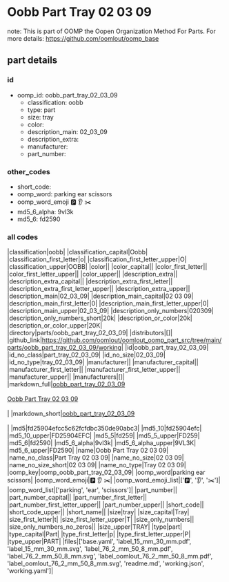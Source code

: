 # Oobb Part Tray 02 03 09  

note: This is part of OOMP the Oopen Organization Method For Parts. For more details: https://github.com/oomlout/oomp_base

##  part details





### id
* oomp_id: oobb_part_tray_02_03_09
  * classification: oobb
  * type: part
  * size: tray
  * color: 
  * description_main: 02_03_09
  * description_extra: 
  * manufacturer: 
  * part_number: 

### other_codes
* short_code: 
* oomp_word: parking ear scissors
* oomp_word_emoji :parking: :ear: :scissors:
* md5_6_alpha: 9vl3k
* md5_6: fd2590

### all codes 
|classification|oobb|
|classification_capital|Oobb|
|classification_first_letter|o|
|classification_first_letter_upper|O|
|classification_upper|OOBB|
|color||
|color_capital||
|color_first_letter||
|color_first_letter_upper||
|color_upper||
|description_extra||
|description_extra_capital||
|description_extra_first_letter||
|description_extra_first_letter_upper||
|description_extra_upper||
|description_main|02_03_09|
|description_main_capital|02 03 09|
|description_main_first_letter|0|
|description_main_first_letter_upper|0|
|description_main_upper|02_03_09|
|description_only_numbers|020309|
|description_only_numbers_short|20k|
|description_or_color|20k|
|description_or_color_upper|20K|
|directory|parts/oobb_part_tray_02_03_09|
|distributors|[]|
|github_link|https://github.com/oomlout/oomlout_oomp_part_src/tree/main/parts/oobb_part_tray_02_03_09/working|
|id|oobb_part_tray_02_03_09|
|id_no_class|part_tray_02_03_09|
|id_no_size|02_03_09|
|id_no_type|tray_02_03_09|
|manufacturer||
|manufacturer_capital||
|manufacturer_first_letter||
|manufacturer_first_letter_upper||
|manufacturer_upper||
|manufacturers|[]|
|markdown_full|[oobb_part_tray_02_03_09](https://github.com/oomlout/oomlout_oomp_part_src/tree/main/parts/oobb_part_tray_02_03_09/working)<br>[](https://github.com/oomlout/oomlout_oomp_part_src/tree/main/parts/oobb_part_tray_02_03_09/working)<br>[Oobb Part Tray 02 03 09](https://github.com/oomlout/oomlout_oomp_part_src/tree/main/parts/oobb_part_tray_02_03_09/working)<br><br>|
|markdown_short|[oobb_part_tray_02_03_09](https://github.com/oomlout/oomlout_oomp_part_src/tree/main/parts/oobb_part_tray_02_03_09/working)<br><br>|
|md5|fd25904efcc5c62fcfdbc350de90abc3|
|md5_10|fd25904efc|
|md5_10_upper|FD25904EFC|
|md5_5|fd259|
|md5_5_upper|FD259|
|md5_6|fd2590|
|md5_6_alpha|9vl3k|
|md5_6_alpha_upper|9VL3K|
|md5_6_upper|FD2590|
|name|Oobb Part Tray 02 03 09|
|name_no_class|Part Tray 02 03 09|
|name_no_size|02 03 09|
|name_no_size_short|02 03 09|
|name_no_type|Tray 02 03 09|
|oomp_key|oomp_oobb_part_tray_02_03_09|
|oomp_word|parking ear scissors|
|oomp_word_emoji|:parking: :ear: :scissors:|
|oomp_word_emoji_list|[':parking:', ':ear:', ':scissors:']|
|oomp_word_list|['parking', 'ear', 'scissors']|
|part_number||
|part_number_capital||
|part_number_first_letter||
|part_number_first_letter_upper||
|part_number_upper||
|short_code||
|short_code_upper||
|short_name||
|size|tray|
|size_capital|Tray|
|size_first_letter|t|
|size_first_letter_upper|T|
|size_only_numbers||
|size_only_numbers_no_zeros||
|size_upper|TRAY|
|type|part|
|type_capital|Part|
|type_first_letter|p|
|type_first_letter_upper|P|
|type_upper|PART|
|files|['base.yaml', 'label_15_mm_30_mm.pdf', 'label_15_mm_30_mm.svg', 'label_76_2_mm_50_8_mm.pdf', 'label_76_2_mm_50_8_mm.svg', 'label_oomlout_76_2_mm_50_8_mm.pdf', 'label_oomlout_76_2_mm_50_8_mm.svg', 'readme.md', 'working.json', 'working.yaml']|
